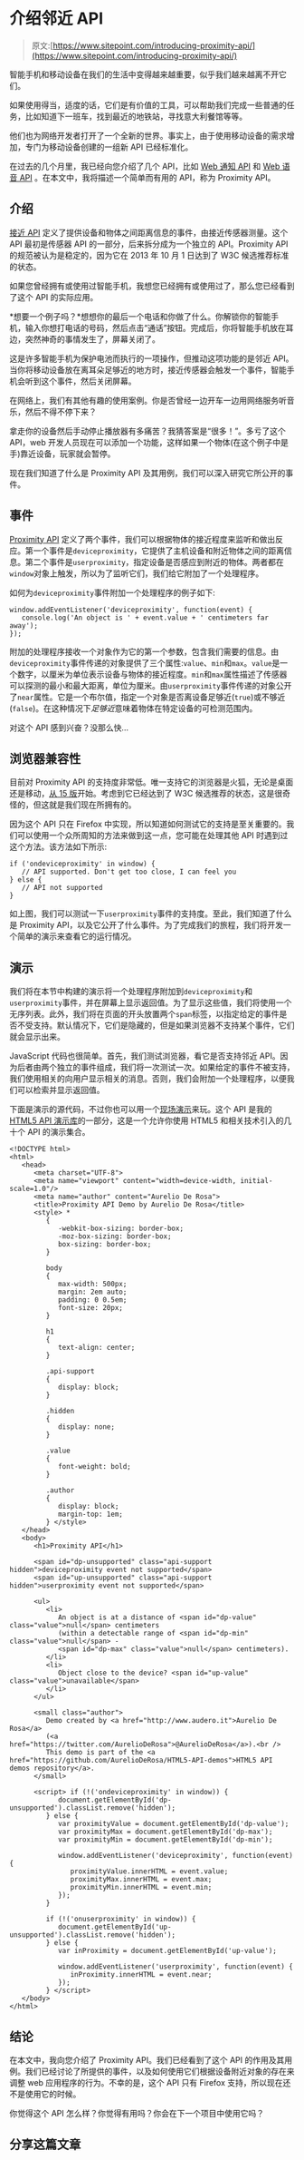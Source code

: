 # 介绍邻近 API

> 原文:[https://www.sitepoint.com/introducing-proximity-api/](https://www.sitepoint.com/introducing-proximity-api/)

智能手机和移动设备在我们的生活中变得越来越重要，似乎我们越来越离不开它们。

如果使用得当，适度的话，它们是有价值的工具，可以帮助我们完成一些普通的任务，比如知道下一班车，找到最近的地铁站，寻找意大利餐馆等等。

他们也为网络开发者打开了一个全新的世界。事实上，由于使用移动设备的需求增加，专门为移动设备创建的一组新 API 已经标准化。

在过去的几个月里，我已经向您介绍了几个 API，比如 [Web 通知 API](https://www.sitepoint.com/introduction-web-notifications-api/) 和 [Web 语音 API](https://www.sitepoint.com/introducing-web-speech-api/) 。在本文中，我将描述一个简单而有用的 API，称为 Proximity API。

## 介绍

[接近 API](https://www.w3.org/TR/proximity/) 定义了提供设备和物体之间距离信息的事件，由接近传感器测量。这个 API 最初是传感器 API 的一部分，后来拆分成为一个独立的 API。Proximity API 的规范被认为是稳定的，因为它在 2013 年 10 月 1 日达到了 W3C 候选推荐标准的状态。

如果您曾经拥有或使用过智能手机，我想您已经拥有或使用过了，那么您已经看到了这个 API 的实际应用。

*想要一个例子吗？*想想你的最后一个电话和你做了什么。你解锁你的智能手机，输入你想打电话的号码，然后点击“通话”按钮。完成后，你将智能手机放在耳边，突然神奇的事情发生了，屏幕关闭了。

这是许多智能手机为保护电池而执行的一项操作，但推动这项功能的是邻近 API。当你将移动设备放在离耳朵足够近的地方时，接近传感器会触发一个事件，智能手机会听到这个事件，然后关闭屏幕。

在网络上，我们有其他有趣的使用案例。你是否曾经一边开车一边用网络服务听音乐，然后不得不停下来？

拿走你的设备然后手动停止播放器有多痛苦？我猜答案是“很多！”。多亏了这个 API，web 开发人员现在可以添加一个功能，这样如果一个物体(在这个例子中是手)靠近设备，玩家就会暂停。

现在我们知道了什么是 Proximity API 及其用例，我们可以深入研究它所公开的事件。

## 事件

[Proximity API](https://www.w3.org/TR/proximity/) 定义了两个事件，我们可以根据物体的接近程度来监听和做出反应。第一个事件是`deviceproximity`，它提供了主机设备和附近物体之间的距离信息。第二个事件是`userproximity`，指定设备是否感应到附近的物体。两者都在`window`对象上触发，所以为了监听它们，我们给它附加了一个处理程序。

如何为`deviceproximity`事件附加一个处理程序的例子如下:

```
window.addEventListener('deviceproximity', function(event) {
   console.log('An object is ' + event.value + ' centimeters far away');
});
```

附加的处理程序接收一个对象作为它的第一个参数，包含我们需要的信息。由`deviceproximity`事件传递的对象提供了三个属性:`value`、`min`和`max`。`value`是一个数字，以厘米为单位表示设备与物体的接近程度。`min`和`max`属性描述了传感器可以探测的最小和最大距离，单位为厘米。由`userproximity`事件传递的对象公开了`near`属性。它是一个布尔值，指定一个对象是否离设备足够近(`true`)或不够近(`false`)。在这种情况下*足够近*意味着物体在特定设备的可检测范围内。

对这个 API 感到兴奋？没那么快…

## 浏览器兼容性

目前对 Proximity API 的支持度非常低。唯一支持它的浏览器是火狐，无论是桌面还是移动，[从 15 版](https://developer.mozilla.org/en-US/Firefox/Releases/15)开始。考虑到它已经达到了 W3C 候选推荐的状态，这是很奇怪的，但这就是我们现在所拥有的。

因为这个 API 只在 Firefox 中实现，所以知道如何测试它的支持是至关重要的。我们可以使用一个众所周知的方法来做到这一点，您可能在处理其他 API 时遇到过这个方法。该方法如下所示:

```
if ('ondeviceproximity' in window) {
   // API supported. Don't get too close, I can feel you
} else {
   // API not supported
}
```

如上图，我们可以测试一下`userproximity`事件的支持度。至此，我们知道了什么是 Proximity API，以及它公开了什么事件。为了完成我们的旅程，我们将开发一个简单的演示来查看它的运行情况。

## 演示

我们将在本节中构建的演示将一个处理程序附加到`deviceproximity`和`userproximity`事件，并在屏幕上显示返回值。为了显示这些值，我们将使用一个无序列表。此外，我们将在页面的开头放置两个`span`标签，以指定给定的事件是否不受支持。默认情况下，它们是隐藏的，但是如果浏览器不支持某个事件，它们就会显示出来。

JavaScript 代码也很简单。首先，我们测试浏览器，看它是否支持邻近 API。因为后者由两个独立的事件组成，我们将一次测试一次。如果给定的事件不被支持，我们使用相关的向用户显示相关的消息。否则，我们会附加一个处理程序，以便我们可以检索并显示返回值。

下面是演示的源代码，不过你也可以用一个[现场演示](http://aurelio.audero.it/demo/proximity-api-demo.html)来玩。这个 API 是我的 [HTML5 API 演示库](https://github.com/AurelioDeRosa/HTML5-API-demos)的一部分，这是一个允许你使用 HTML5 和相关技术引入的几十个 API 的演示集合。

```
<!DOCTYPE html>
<html>
   <head>
      <meta charset="UTF-8">
      <meta name="viewport" content="width=device-width, initial-scale=1.0"/>
      <meta name="author" content="Aurelio De Rosa">
      <title>Proximity API Demo by Aurelio De Rosa</title>
      <style> *
         {
            -webkit-box-sizing: border-box;
            -moz-box-sizing: border-box;
            box-sizing: border-box;
         }

         body
         {
            max-width: 500px;
            margin: 2em auto;
            padding: 0 0.5em;
            font-size: 20px;
         }

         h1
         {
            text-align: center;
         }

         .api-support
         {
            display: block;
         }

         .hidden
         {
            display: none;
         }

         .value
         {
            font-weight: bold;
         }

         .author
         {
            display: block;
            margin-top: 1em;
         } </style>
   </head>
   <body>
      <h1>Proximity API</h1>

      <span id="dp-unsupported" class="api-support hidden">deviceproximity event not supported</span>
      <span id="up-unsupported" class="api-support hidden">userproximity event not supported</span>

      <ul>
         <li>
            An object is at a distance of <span id="dp-value" class="value">null</span> centimeters
            (within a detectable range of <span id="dp-min" class="value">null</span> -
            <span id="dp-max" class="value">null</span> centimeters).
         </li>
         <li>
            Object close to the device? <span id="up-value" class="value">unavailable</span>
         </li>
      </ul>

      <small class="author">
         Demo created by <a href="http://www.audero.it">Aurelio De Rosa</a>
         (<a href="https://twitter.com/AurelioDeRosa">@AurelioDeRosa</a>).<br />
         This demo is part of the <a href="https://github.com/AurelioDeRosa/HTML5-API-demos">HTML5 API demos repository</a>.
      </small>

      <script> if (!('ondeviceproximity' in window)) {
            document.getElementById('dp-unsupported').classList.remove('hidden');
         } else {
            var proximityValue = document.getElementById('dp-value');
            var proximityMax = document.getElementById('dp-max');
            var proximityMin = document.getElementById('dp-min');

            window.addEventListener('deviceproximity', function(event) {
               proximityValue.innerHTML = event.value;
               proximityMax.innerHTML = event.max;
               proximityMin.innerHTML = event.min;
            });
         }

         if (!('onuserproximity' in window)) {
            document.getElementById('up-unsupported').classList.remove('hidden');
         } else {
            var inProximity = document.getElementById('up-value');

            window.addEventListener('userproximity', function(event) {
               inProximity.innerHTML = event.near;
            });
         } </script>
   </body>
</html>
```

## 结论

在本文中，我向您介绍了 Proximity API。我们已经看到了这个 API 的作用及其用例。我们已经讨论了所提供的事件，以及如何使用它们根据设备附近对象的存在来调整 web 应用程序的行为。不幸的是，这个 API 只有 Firefox 支持，所以现在还不是使用它的时候。

你觉得这个 API 怎么样？你觉得有用吗？你会在下一个项目中使用它吗？

## 分享这篇文章
